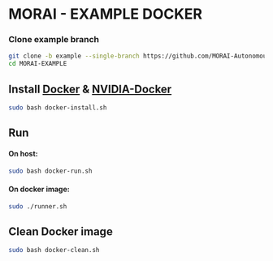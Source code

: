 # MORAI - EXAMPLE DOCKER
### Clone example branch 
```bash
git clone -b example --single-branch https://github.com/MORAI-Autonomous/MORAI-EXAMPLE.git
cd MORAI-EXAMPLE
```

## Install [Docker](https://docs.docker.com/engine/install/ubuntu/) & [NVIDIA-Docker](https://docs.nvidia.com/datacenter/cloud-native/container-toolkit/install-guide.html#docker)
```bash
sudo bash docker-install.sh
```

## Run
#### On host:
```bash
sudo bash docker-run.sh
```

#### On docker image:
```bash
sudo ./runner.sh
```

## Clean Docker image
```bash
sudo bash docker-clean.sh
```

